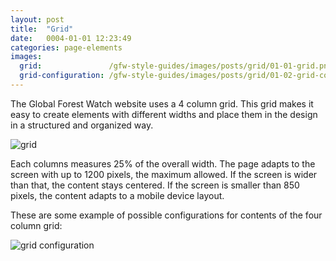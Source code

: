 ```yaml
---
layout: post
title:  "Grid"
date:   0004-01-01 12:23:49
categories: page-elements
images:
  grid:               /gfw-style-guides/images/posts/grid/01-01-grid.png
  grid-configuration: /gfw-style-guides/images/posts/grid/01-02-grid-configuration.png
---
```


The Global Forest Watch website uses a 4 column grid. This grid makes it easy to create elements
with different widths and place them in the design in a structured and organized way.

<div class="gallery">
  <img src="{{page.images.grid}}" alt="grid">
</div>

Each columns measures 25% of the overall width. The page adapts to the screen with up to 1200 pixels,
the maximum allowed. If the screen is wider than that, the content stays centered. If the screen is
smaller than 850 pixels, the content adapts to a mobile device layout.

These are some example of possible configurations for contents of the four column grid:

<div class="gallery">
  <img src="{{page.images.grid-configuration}}" alt="grid configuration">
</div>
